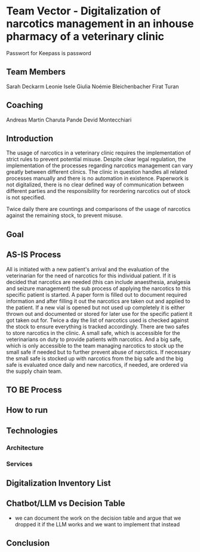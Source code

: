 # Team Vector - Digitalization of narcotics management in an inhouse pharmacy of a veterinary clinic

Passwort for Keepass is password

## Team Members 
Sarah Deckarm
Leonie Isele 
Giulia Noémie Bleichenbacher 
Firat Turan

## Coaching 
Andreas Martin
Charuta Pande
Devid Montecchiari

## Introduction

The usage of narcotics in a veterinary clinic requires the implementation of strict rules to prevent potential misuse. Despite clear legal regulation, the implementation of the processes regarding narcotics management can vary greatly between different clinics. The clinic in question handles all related processes manually and there is no automation in existence. Paperwork is not digitalized, there is no clear defined way of communication between different parties and the responsibility for reordering narcotics out of stock is not specified. 

Twice daily there are countings and comparisons of the usage of narcotics against the remaining stock, to prevent misuse. 

## Goal

## AS-IS Process

All is initiated with a new patient's arrival and the evaluation of the veterinarian for the need of narcotics for this individual patient. If it is decided that narcotics are needed (this can include anaesthesia, analgesia and seizure management) the sub process of applying the narcotics to this specific patient is started. A paper form is filled out to document required information and after filling it out the narcotics are taken out and applied to the patient. If a new vial is opened but not used up completely it is either thrown out and documented or stored for later use for the specific patient it got taken out for. 
Twice a day the list of narcotics used is checked against the stock to ensure everything is tracked accordingly. There are two safes to store narcotics in the clinic. A small safe, which is accessible for the veterinarians on duty to provide patients with narcotics. And a big safe, which is only accessible to the team managing narcotics to stock up the small safe if needed but to further prevent abuse of narcotics. 
If necessary the small safe is stocked up with narcotics from the big safe and the big safe is evaluated once daily and new narcotics, if needed, are ordered via the supply chain team. 

## TO BE Process 

## How to run 

## Technologies 

### Architecture 

### Services

## Digitalization Inventory List 

## Chatbot/LLM vs Decision Table 
- we can document the work on the decision table and argue that we dropped it if the LLM works and we want to implement that instead 

## Conclusion 
